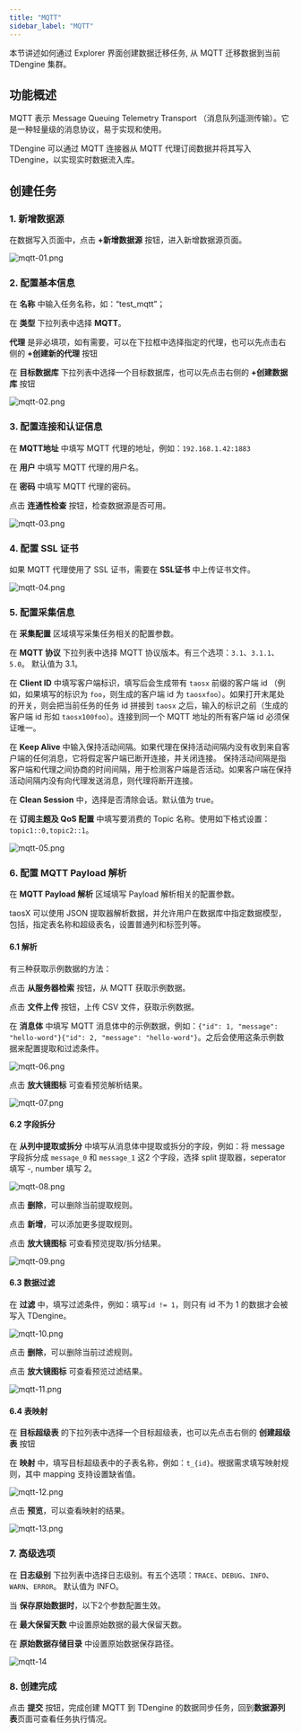 ```yaml
---
title: "MQTT"
sidebar_label: "MQTT"
---
```


本节讲述如何通过 Explorer 界面创建数据迁移任务, 从 MQTT 迁移数据到当前 TDengine 集群。

## 功能概述

MQTT 表示 Message Queuing Telemetry Transport （消息队列遥测传输）。它是一种轻量级的消息协议，易于实现和使用。

TDengine 可以通过 MQTT 连接器从 MQTT 代理订阅数据并将其写入 TDengine，以实现实时数据流入库。

## 创建任务

### 1. 新增数据源

在数据写入页面中，点击 **+新增数据源** 按钮，进入新增数据源页面。

![mqtt-01.png](./mqtt-01.png)

### 2. 配置基本信息

在 **名称** 中输入任务名称，如：“test_mqtt”；

在 **类型** 下拉列表中选择 **MQTT**。

**代理** 是非必填项，如有需要，可以在下拉框中选择指定的代理，也可以先点击右侧的 **+创建新的代理** 按钮

在 **目标数据库** 下拉列表中选择一个目标数据库，也可以先点击右侧的 **+创建数据库** 按钮

![mqtt-02.png](./mqtt-02.png)

### 3. 配置连接和认证信息

在 **MQTT地址** 中填写 MQTT 代理的地址，例如：`192.168.1.42:1883`

在 **用户** 中填写 MQTT 代理的用户名。

在 **密码** 中填写 MQTT 代理的密码。

点击 **连通性检查** 按钮，检查数据源是否可用。

![mqtt-03.png](./mqtt-03.png)

### 4. 配置 SSL 证书

如果 MQTT 代理使用了 SSL 证书，需要在 **SSL证书** 中上传证书文件。

![mqtt-04.png](./mqtt-04.png)

### 5. 配置采集信息

在 **采集配置** 区域填写采集任务相关的配置参数。

在 **MQTT 协议** 下拉列表中选择 MQTT 协议版本。有三个选项：`3.1`、`3.1.1`、`5.0`。 默认值为 3.1。

在 **Client ID** 中填写客户端标识，填写后会生成带有 `taosx` 前缀的客户端 id （例如，如果填写的标识为 `foo`，则生成的客户端 id 为 `taosxfoo`）。如果打开末尾处的开关，则会把当前任务的任务 id 拼接到 `taosx` 之后，输入的标识之前（生成的客户端 id 形如 `taosx100foo`）。连接到同一个 MQTT 地址的所有客户端 id 必须保证唯一。

在 **Keep Alive** 中输入保持活动间隔。如果代理在保持活动间隔内没有收到来自客户端的任何消息，它将假定客户端已断开连接，并关闭连接。
保持活动间隔是指客户端和代理之间协商的时间间隔，用于检测客户端是否活动。如果客户端在保持活动间隔内没有向代理发送消息，则代理将断开连接。

在 **Clean Session** 中，选择是否清除会话。默认值为 true。

在 **订阅主题及 QoS 配置** 中填写要消费的 Topic 名称。使用如下格式设置： `topic1::0,topic2::1`。

![mqtt-05.png](./mqtt-05.png)

### 6. 配置 MQTT Payload 解析

在 **MQTT Payload 解析** 区域填写 Payload 解析相关的配置参数。

taosX 可以使用 JSON 提取器解析数据，并允许用户在数据库中指定数据模型，包括，指定表名称和超级表名，设置普通列和标签列等。


#### 6.1 解析
有三种获取示例数据的方法：

点击 **从服务器检索** 按钮，从 MQTT 获取示例数据。

点击 **文件上传** 按钮，上传 CSV 文件，获取示例数据。

在 **消息体** 中填写 MQTT 消息体中的示例数据，例如：`{"id": 1, "message": "hello-word"}{"id": 2, "message": "hello-word"}`。之后会使用这条示例数据来配置提取和过滤条件。

![mqtt-06.png](./mqtt-06.png)

点击 **放大镜图标**  可查看预览解析结果。

![mqtt-07.png](./mqtt-07.png)

#### 6.2 字段拆分

在 **从列中提取或拆分** 中填写从消息体中提取或拆分的字段，例如：将 message 字段拆分成 `message_0` 和 `message_1` 这2 个字段，选择 split 提取器，seperator 填写 -, number 填写 2。

![mqtt-08.png](./mqtt-08.png)

点击 **删除**，可以删除当前提取规则。

点击 **新增**，可以添加更多提取规则。

点击 **放大镜图标** 可查看预览提取/拆分结果。

![mqtt-09.png](./mqtt-09.png)

#### 6.3 数据过滤

在 **过滤** 中，填写过滤条件，例如：填写`id != 1`，则只有 id 不为 1 的数据才会被写入 TDengine。

![mqtt-10.png](./mqtt-10.png)

点击 **删除**，可以删除当前过滤规则。

点击 **放大镜图标** 可查看预览过滤结果。

![mqtt-11.png](./mqtt-11.png)

#### 6.4 表映射

在 **目标超级表** 的下拉列表中选择一个目标超级表，也可以先点击右侧的 **创建超级表** 按钮

在 **映射** 中，填写目标超级表中的子表名称，例如：`t_{id}`。根据需求填写映射规则，其中 mapping 支持设置缺省值。

![mqtt-12.png](./mqtt-12.png)

点击 **预览**，可以查看映射的结果。

![mqtt-13.png](./mqtt-13.png)

### 7. 高级选项

在 **日志级别** 下拉列表中选择日志级别。有五个选项：`TRACE`、`DEBUG`、`INFO`、`WARN`、`ERROR`。 默认值为 INFO。

当 **保存原始数据时**，以下2个参数配置生效。

在 **最大保留天数** 中设置原始数据的最大保留天数。

在 **原始数据存储目录** 中设置原始数据保存路径。

![mqtt-14](./mqtt-14.png)

### 8. 创建完成

点击 **提交** 按钮，完成创建 MQTT 到 TDengine 的数据同步任务，回到**数据源列表**页面可查看任务执行情况。
